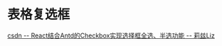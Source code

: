 # 表格复选框

[csdn -- React结合Antd的Checkbox实现选择框全选、半选功能 -- 莉兹Liz](https://blog.csdn.net/qq_40138556/article/details/108771179)